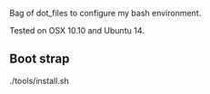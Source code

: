 Bag of dot_files to configure my bash environment.

Tested on OSX 10.10 and Ubuntu 14.

Boot strap
----------
./tools/install.sh
